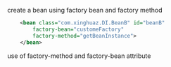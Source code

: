 create a bean using factory bean and factory method

```xml
	<bean class="com.xinghuaz.DI.BeanB" id="beanB" 
		factory-bean="customeFactory" 
		factory-method="getBeanInstance">
	</bean>
```

use of factory-method and factory-bean attribute

